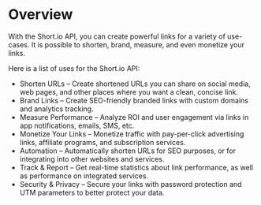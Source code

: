 # Overview

With the Short.io API, you can create powerful links for a variety of
use-cases. It is possible to shorten, brand, measure, and even monetize your
links.

Here is a list of uses for the Short.io API:

- Shorten URLs – Create shortened URLs you can share on social media, web
  pages, and other places where you want a clean, concise link.
- Brand Links – Create SEO-friendly branded links with custom domains and
  analytics tracking.
- Measure Performance – Analyze ROI and user engagement via links in app
  notifications, emails, SMS, etc.
- Monetize Your Links – Monetize traffic with pay-per-click advertising links,
  affiliate programs, and subscription services.
- Automation – Automatically shorten URLs for SEO purposes, or for integrating
  into other websites and services.
- Track & Report – Get real-time statistics about link performance, as well as
  performance on integrated services.
- Security & Privacy – Secure your links with password protection and UTM
  parameters to better protect your data.
